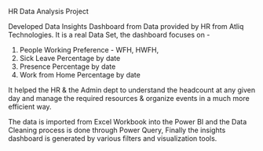 HR Data Analysis Project

Developed Data Insights Dashboard from Data provided by HR from Atliq Technologies.
It is a real Data Set, the dashboard focuses on -
1. People Working Preference - WFH, HWFH, 
2. Sick Leave Percentage by date
3. Presence Percentage by date
4. Work from Home Percentage by date

It helped the HR & the Admin dept to understand the headcount at any given day and manage the required resources & organize events in a much more efficient way.


The data is imported from Excel Workbook into the Power BI and the Data Cleaning process is done through Power Query, 
Finally the insights dashboard is generated by various filters and visualization tools.
